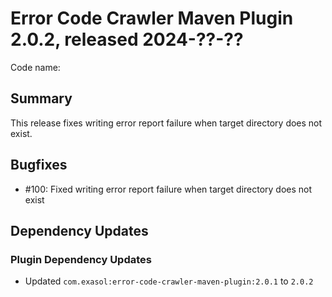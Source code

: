 # Error Code Crawler Maven Plugin 2.0.2, released 2024-??-??

Code name:

## Summary

This release fixes writing error report failure when target directory does not exist.

## Bugfixes

* #100: Fixed writing error report failure when target directory does not exist

## Dependency Updates

### Plugin Dependency Updates

* Updated `com.exasol:error-code-crawler-maven-plugin:2.0.1` to `2.0.2`

